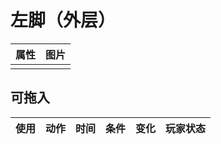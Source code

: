 # 左脚（外层）  
>   
  
  属性  |   图片   
 ----  |  ----:   
   |  ![]()   
  
## 可拖入  
使用  |  动作  |  时间  |  条件  |  变化  |  玩家状态  
----  |  ----  |  ----  |  ----  |  ----  |  ----  
